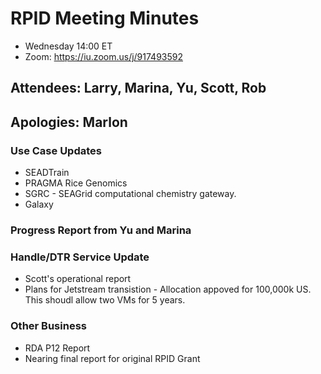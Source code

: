 # RPID Meeting Minutes

   * Wednesday 14:00 ET 
   * Zoom: https://iu.zoom.us/j/917493592
   
## Attendees: Larry, Marina, Yu, Scott, Rob
## Apologies: Marlon
 
### Use Case Updates
   * SEADTrain 
   * PRAGMA Rice Genomics  
   * SGRC - SEAGrid computational chemistry gateway. 
   * Galaxy 
   
### Progress Report from Yu and Marina
   
### Handle/DTR Service Update
   * Scott's operational report 
   * Plans for Jetstream transistion - Allocation appoved for 100,000k US. This shoudl allow two VMs for 5 years. 

### Other Business
   * RDA P12 Report
   * Nearing final report for original RPID Grant
